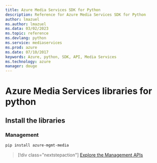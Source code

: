 ```yaml
---
title: Azure Media Services SDK for Python
description: Reference for Azure Media Services SDK for Python
author: lmazuel
ms.author: lmazuel
ms.data: 03/02/2023
ms.topic: reference
ms.devlang: python
ms.service: mediaservices
ms.prod: azure
ms.date: 07/10/2017
keywords: Azure, python, SDK, API, Media Services
ms.technology: azure
manager: douge
---
```

# Azure Media Services libraries for python

## Install the libraries


### Management

```bash
pip install azure-mgmt-media
```
> [!div class="nextstepaction"]
> [Explore the Management APIs](/python/api/overview/azure/mediaservices/management)